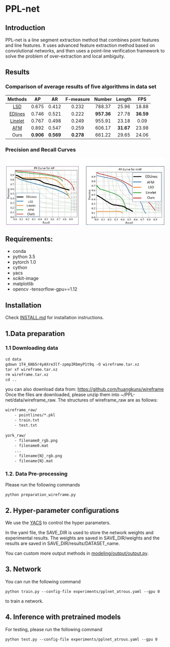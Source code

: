 # PPL-net

## Introduction
PPL-net is a line segment extraction method that combines point features and line features. It uses advanced feature extraction method based on convolutional networks, and then uses a point-line verification framework to solve the problem of over-extraction and local ambiguity.
<p align="center">
<p>

## Results

### Comparison of average results of five algorithms in data set

| Methods | AP | AR | F-measure| Number| Length| FPS|
|:-----:|:-----:|:-----:|:-----:|:-----:|:-----:|:-----:|
| [LSD](https://ieeexplore.ieee.org/document/4731268/) | 0.675 | 0.412 | 0.232| 788.37| 25.96| 18.88|
| [EDlines](https://ieeexplore.ieee.org/document/6116138) | 0.746 | 0.521 | 0.222 | **957.36** | 27.78 | **36.59** |
| [Linelet](https://ieeexplore.ieee.org/document/7926451)| 0.767 | 0.498 | 0.249| 955.91| 23.18| 0.09|
| [AFM](https://ieeexplore.ieee.org/document/8954315)| 0.892 | 0.547 | 0.259| 606.17| **31.67**| 23.98|
|Ours| **0.906** | **0.569** | **0.278**| 661.22| 29.65| 24.06|

### Precision and Recall Curves
<p align="center">
<img src="figures/PR curve.jpg"  width="500">
</p>

## Requirements:
- conda
- python 3.5
- pytorch 1.0
- cython
- yacs
- scikit-image
- matplotlib
- opencv
-tensorflow-gpu==1.12

## Installation
Check [INSTALL.md](INSTALL.md) for installation instructions.


## 1.Data preparation
### 1.1 Downloading data
```
cd data
gdown 1T4_6Nb5r4yAXre3lf-zpmp3RbmyP1t9q -O wireframe.tar.xz
tar xf wireframe.tar.xz
rm wireframe.tar.xz
cd ..
```
you can also download data from: https://github.com/huangkuns/wireframe
Once the files are downloaded, please unzip them into ~/PPL-net/data/wireframe_raw. The structures of wireframe_raw are as follows:
```
wireframe_raw/
    - pointlines/*.pkl
    - train.txt
    - test.txt

york_raw/
    - filename0_rgb.png
    - filename0.mat
    ...
    - filename{N}_rgb.png
    - filename{N}.mat
```

### 1.2. Data Pre-processing
Please run the following commands
```
python preparation_wireframe.py
```

## 2. Hyper-parameter configurations
We use the [YACS](https://github.com/rbgirshick/yacs) to control the hyper parameters.

In the yaml file, the SAVE_DIR is used to store the network weights and experimental results. The weights are saved in SAVE_DIR/weights and the results are saved in SAVE_DIR/results/DATASET_name.

You can custom more output methods in [modeling/output/output.py](modeling/output/output.py). 

## 3. Network
You can run the following command 
```
python train.py --config-file experiments/pplnet_atrous.yaml --gpu 0
```
to train a network.

## 4. Inference with pretrained models
For testing, please run the following command

```
python test.py --config-file experiments/pplnet_atrous.yaml --gpu 0
```
